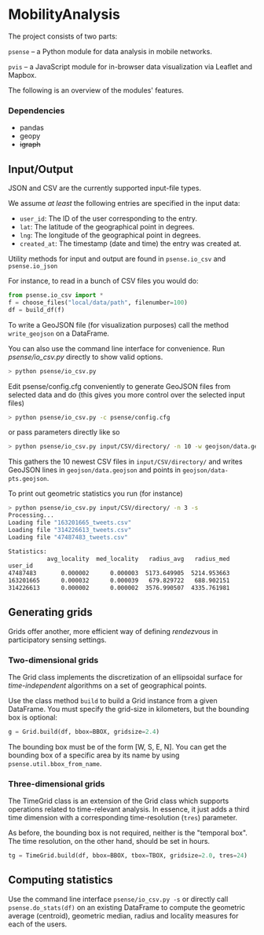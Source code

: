 # MobilityAnalysis

The project consists of two parts:

`psense` – a Python module for data analysis in mobile networks.

`pvis` – a JavaScript module for in-browser data visualization via Leaflet and Mapbox.

The following is an overview of the modules' features.

### Dependencies

- pandas
- geopy
- ~~igraph~~

## Input/Output

JSON and CSV are the currently supported input-file types.

We assume *at least* the following entries are specified in the input data:

- `user_id`: The ID of the user corresponding to the entry.
- `lat`: The latitude of the geographical point in degrees.
- `lng`: The longitude of the geographical point in degrees.
- `created_at`: The timestamp (date and time) the entry was created at.

Utility methods for input and output are found in `psense.io_csv` and `psense.io_json`

For instance, to read in a bunch of CSV files you would do:

```python
from psense.io_csv import *
f = choose_files("local/data/path", filenumber=100)
df = build_df(f)
```

To write a GeoJSON file (for visualization purposes) call the method `write_geojson` on a DataFrame.

You can also use the command line interface for convenience. Run *psense/io_csv.py* directly to show valid options.

```bash
> python psense/io_csv.py
```

Edit psense/config.cfg conveniently to generate GeoJSON files from selected data and do (this gives you more control over the selected input files)

```bash
> python psense/io_csv.py -c psense/config.cfg
```

or pass parameters directly like so

```bash
> python psense/io_csv.py input/CSV/directory/ -n 10 -w geojson/data.geojson -p -l
```

This gathers the 10 newest CSV files in `input/CSV/directory/` and writes GeoJSON lines in `geojson/data.geojson` and points in `geojson/data-pts.geojson`.

To print out geometric statistics you run (for instance)

```sh
> python psense/io_csv.py input/CSV/directory/ -n 3 -s
Processing...
Loading file "163201665_tweets.csv"
Loading file "314226613_tweets.csv"
Loading file "47487483_tweets.csv"

Statistics:
           avg_locality  med_locality   radius_avg   radius_med
user_id
47487483       0.000002      0.000003  5173.649905  5214.953663
163201665      0.000032      0.000039   679.829722   688.902151
314226613      0.000002      0.000002  3576.990507  4335.761981
```

## Generating grids

Grids offer another, more efficient way of defining *rendezvous* in participatory sensing settings.

### Two-dimensional grids

The Grid class implements the discretization of an ellipsoidal surface for *time-independent* algorithms on a set of geographical points.

Use the class method `build` to build a Grid instance from a given DataFrame. You must specify the grid-size in kilometers, but the bounding box is optional:

```python
g = Grid.build(df, bbox=BBOX, gridsize=2.4)
```

The bounding box must be of the form [W, S, E, N]. You can get the bounding box of a specific area by its name by using `psense.util.bbox_from_name`.

### Three-dimensional grids

The TimeGrid class is an extension of the Grid class which supports operations related to time-relevant analysis. In essence, it just adds a third time dimension with a corresponding time-resolution (`tres`) parameter.

As before, the bounding box is not required, neither is the "temporal box". The time resolution, on the other hand, should be set in hours.

```python
tg = TimeGrid.build(df, bbox=BBOX, tbox=TBOX, gridsize=2.0, tres=24)
```

## Computing statistics

Use the command line interface `psense/io_csv.py -s` or directly call `psense.do_stats(df)` on an existing DataFrame to compute the geometric average (centroid), geometric median, radius and locality measures for each of the users.
